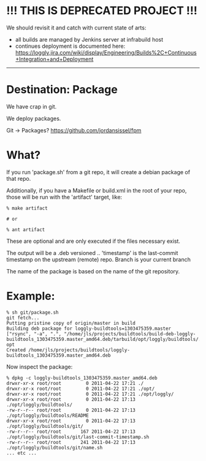 # !!! THIS IS DEPRECATED PROJECT !!!
We should revisit it and catch with current state of arts:
- all builds are managed by Jenkins server at infrabuild host
- continues deployment is documented here: https://loggly.jira.com/wiki/display/Engineering/Builds%2C+Continuous+Integration+and+Deployment

---------------


# Destination: Package

We have crap in git.

We deploy packages.

Git -> Packages? <https://github.com/jordansissel/fpm>

# What?

If you run 'package.sh' from a git repo, it will create a debian package of
that repo.

Additionally, if you have a Makefile or build.xml in the root of your repo,
those will be run with the 'artifact' target, like:

    % make artifact

    # or
    
    % ant artifact

These are optional and are only executed if the files necessary exist.

The output will be a .deb versioned <timestamp>.<branch>. 'timestamp' is the
last-commit timestamp on the upstream (remote) repo. Branch is your current branch

The name of the package is based on the name of the git repository.

# Example:

    % sh git/package.sh           
    git fetch...
    Putting pristine copy of origin/master in build
    Building deb package for loggly-buildtools=1303475359.master
    ["rsync", "-a", ".", "/home/jls/projects/buildtools/build-deb-loggly-buildtools_1303475359.master_amd64.deb/tarbuild/opt/loggly/buildtools/."]
    opt
    Created /home/jls/projects/buildtools/loggly-buildtools_1303475359.master_amd64.deb

    
Now inspect the package:

    % dpkg -c loggly-buildtools_1303475359.master_amd64.deb
    drwxr-xr-x root/root         0 2011-04-22 17:21 ./
    drwxr-xr-x root/root         0 2011-04-22 17:21 ./opt/
    drwxr-xr-x root/root         0 2011-04-22 17:21 ./opt/loggly/
    drwxr-xr-x root/root         0 2011-04-22 17:13 ./opt/loggly/buildtools/
    -rw-r--r-- root/root         0 2011-04-22 17:13 ./opt/loggly/buildtools/README
    drwxr-xr-x root/root         0 2011-04-22 17:13 ./opt/loggly/buildtools/git/
    -rw-r--r-- root/root       167 2011-04-22 17:13 ./opt/loggly/buildtools/git/last-commit-timestamp.sh
    -rw-r--r-- root/root       241 2011-04-22 17:13 ./opt/loggly/buildtools/git/name.sh
    ... etc ...


